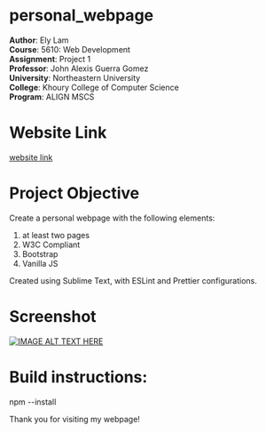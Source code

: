 # personal_webpage

<strong>Author</strong>: Ely Lam<br>
<strong>Course</strong>: 5610: Web Development<br>
<strong>Assignment</strong>: Project 1<br>
<strong>Professor</strong>: John Alexis Guerra Gomez<br>
<strong>University</strong>: Northeastern University<br>
<strong>College</strong>: Khoury College of Computer Science<br>
<strong>Program</strong>: ALIGN MSCS<br>

# Website Link
[website link](https://ely-lam.github.io/personal_webpage/index.html)

# Project Objective
Create a personal webpage with the following elements:
1. at least two pages
2. W3C Compliant
3. Bootstrap
4. Vanilla JS

Created using Sublime Text, with ESLint and Prettier configurations.

# Screenshot
[![IMAGE ALT TEXT HERE](https://i.postimg.cc/LXPxJQ1w/Ely-Lams-Webpage.png)](https://i.postimg.cc/LXPxJQ1w/Ely-Lams-Webpage.png)

# Build instructions:
npm --install

Thank you for visiting my webpage!
